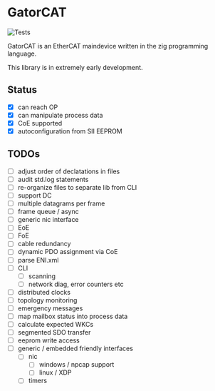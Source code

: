 # GatorCAT

![Tests](https://github.com/kj4tmp/gatorcat/actions/workflows/main/badge.svg)

GatorCAT is an EtherCAT maindevice written in the zig programming language.

This library is in extremely early development.

## Status

- [x] can reach OP
- [x] can manipulate process data
- [x] CoE supported
- [x] autoconfiguration from SII EEPROM

## TODOs

- [ ] adjust order of declatations in files
- [ ] audit std.log statements
- [ ] re-organize files to separate lib from CLI
- [ ] support DC
- [ ] multiple datagrams per frame
- [ ] frame queue / async
- [ ] generic nic interface
- [ ] EoE
- [ ] FoE
- [ ] cable redundancy
- [ ] dynamic PDO assignment via CoE
- [ ] parse ENI.xml
- [ ] CLI
  - [ ] scanning
  - [ ] network diag, error counters etc
- [ ] distributed clocks
- [ ] topology monitoring
- [ ] emergency messages
- [ ] map mailbox status into process data
- [ ] calculate expected WKCs
- [ ] segmented SDO transfer
- [ ] eeprom write access
- [ ] generic / embedded friendly interfaces
  - [ ] nic
    - [ ] windows / npcap support
    - [ ] linux / XDP
  - [ ] timers
